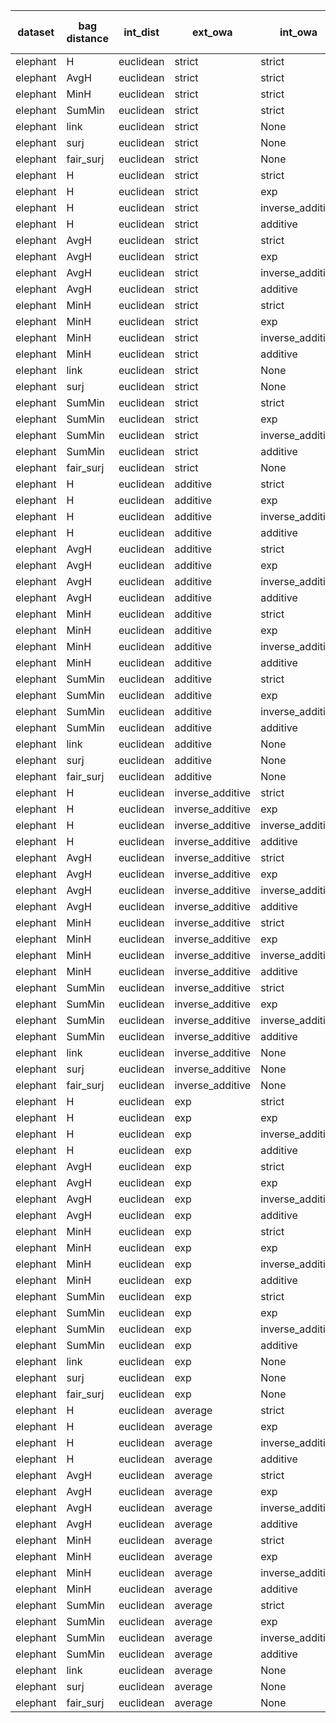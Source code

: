 | dataset | bag distance | int_dist | ext_owa | int_owa | TP | TN | FP | FN | Sensitivity | False Negative Rate | False Positive Rate | Specificity | Precission | False omission rate | FDR | Negative predictive value | Accuracy | F1 |
|---------|--------------|----------|---------|---------|----|----|----|----|-------------|---------------------|---------------------|-------------|------------|---------------------|-----|---------------------------|----------|----|
| elephant | H | euclidean | strict | strict | 73 | 88 | 12 | 27 | 0.73 | 0.27 | 0.12 | 0.88 | 0.86 | 0.23 | 0.14 | 0.77 | 0.81 | 0.79 |
| elephant | AvgH | euclidean | strict | strict | 73 | 90 | 10 | 27 | 0.73 | 0.27 | 0.1 | 0.9 | 0.88 | 0.23 | 0.12 | 0.77 | 0.81 | 0.8 |
| elephant | MinH | euclidean | strict | strict | 69 | 84 | 16 | 31 | 0.69 | 0.31 | 0.16 | 0.84 | 0.81 | 0.27 | 0.19 | 0.73 | 0.77 | 0.75 |
| elephant | SumMin | euclidean | strict | strict | 93 | 67 | 33 | 7 | 0.93 | 0.07 | 0.33 | 0.67 | 0.74 | 0.09 | 0.26 | 0.91 | 0.8 | 0.82 |
| elephant | link | euclidean | strict | None | 85 | 81 | 19 | 15 | 0.85 | 0.15 | 0.19 | 0.81 | 0.82 | 0.16 | 0.18 | 0.84 | 0.83 | 0.83 |
| elephant | surj | euclidean | strict | None | 73 | 76 | 24 | 27 | 0.73 | 0.27 | 0.24 | 0.76 | 0.75 | 0.26 | 0.25 | 0.74 | 0.74 | 0.74 |
| elephant | fair_surj | euclidean | strict | None | 82 | 82 | 18 | 18 | 0.82 | 0.18 | 0.18 | 0.82 | 0.82 | 0.18 | 0.18 | 0.82 | 0.82 | 0.82 |
| elephant | H | euclidean | strict | strict | 73 | 88 | 12 | 27 | 0.73 | 0.27 | 0.12 | 0.88 | 0.86 | 0.23 | 0.14 | 0.77 | 0.81 | 0.79 |
| elephant | H | euclidean | strict | exp | 70 | 86 | 14 | 30 | 0.7 | 0.3 | 0.14 | 0.86 | 0.83 | 0.26 | 0.17 | 0.74 | 0.78 | 0.76 |
| elephant | H | euclidean | strict | inverse_additive | 75 | 82 | 18 | 25 | 0.75 | 0.25 | 0.18 | 0.82 | 0.81 | 0.23 | 0.19 | 0.77 | 0.79 | 0.78 |
| elephant | H | euclidean | strict | additive | 76 | 81 | 19 | 24 | 0.76 | 0.24 | 0.19 | 0.81 | 0.8 | 0.23 | 0.2 | 0.77 | 0.79 | 0.78 |
| elephant | AvgH | euclidean | strict | strict | 73 | 90 | 10 | 27 | 0.73 | 0.27 | 0.1 | 0.9 | 0.88 | 0.23 | 0.12 | 0.77 | 0.81 | 0.8 |
| elephant | AvgH | euclidean | strict | exp | 69 | 86 | 14 | 31 | 0.69 | 0.31 | 0.14 | 0.86 | 0.83 | 0.26 | 0.17 | 0.74 | 0.78 | 0.75 |
| elephant | AvgH | euclidean | strict | inverse_additive | 74 | 83 | 17 | 26 | 0.74 | 0.26 | 0.17 | 0.83 | 0.81 | 0.24 | 0.19 | 0.76 | 0.79 | 0.77 |
| elephant | AvgH | euclidean | strict | additive | 72 | 83 | 17 | 28 | 0.72 | 0.28 | 0.17 | 0.83 | 0.81 | 0.25 | 0.19 | 0.75 | 0.78 | 0.76 |
| elephant | MinH | euclidean | strict | strict | 69 | 84 | 16 | 31 | 0.69 | 0.31 | 0.16 | 0.84 | 0.81 | 0.27 | 0.19 | 0.73 | 0.77 | 0.75 |
| elephant | MinH | euclidean | strict | exp | 69 | 84 | 16 | 31 | 0.69 | 0.31 | 0.16 | 0.84 | 0.81 | 0.27 | 0.19 | 0.73 | 0.77 | 0.75 |
| elephant | MinH | euclidean | strict | inverse_additive | 73 | 88 | 12 | 27 | 0.73 | 0.27 | 0.12 | 0.88 | 0.86 | 0.23 | 0.14 | 0.77 | 0.81 | 0.79 |
| elephant | MinH | euclidean | strict | additive | 79 | 81 | 19 | 21 | 0.79 | 0.21 | 0.19 | 0.81 | 0.81 | 0.21 | 0.19 | 0.79 | 0.8 | 0.8 |
| elephant | link | euclidean | strict | None | 85 | 81 | 19 | 15 | 0.85 | 0.15 | 0.19 | 0.81 | 0.82 | 0.16 | 0.18 | 0.84 | 0.83 | 0.83 |
| elephant | surj | euclidean | strict | None | 73 | 76 | 24 | 27 | 0.73 | 0.27 | 0.24 | 0.76 | 0.75 | 0.26 | 0.25 | 0.74 | 0.74 | 0.74 |
| elephant | SumMin | euclidean | strict | strict | 93 | 67 | 33 | 7 | 0.93 | 0.07 | 0.33 | 0.67 | 0.74 | 0.09 | 0.26 | 0.91 | 0.8 | 0.82 |
| elephant | SumMin | euclidean | strict | exp | 94 | 59 | 41 | 6 | 0.94 | 0.06 | 0.41 | 0.59 | 0.7 | 0.09 | 0.3 | 0.91 | 0.77 | 0.8 |
| elephant | SumMin | euclidean | strict | inverse_additive | 94 | 55 | 45 | 6 | 0.94 | 0.06 | 0.45 | 0.55 | 0.68 | 0.1 | 0.32 | 0.9 | 0.74 | 0.79 |
| elephant | SumMin | euclidean | strict | additive | 93 | 51 | 49 | 7 | 0.93 | 0.07 | 0.49 | 0.51 | 0.65 | 0.12 | 0.35 | 0.88 | 0.72 | 0.77 |
| elephant | fair_surj | euclidean | strict | None | 82 | 82 | 18 | 18 | 0.82 | 0.18 | 0.18 | 0.82 | 0.82 | 0.18 | 0.18 | 0.82 | 0.82 | 0.82 |
| elephant | H | euclidean | additive | strict | 70 | 85 | 15 | 30 | 0.7 | 0.3 | 0.15 | 0.85 | 0.82 | 0.26 | 0.18 | 0.74 | 0.78 | 0.76 |
| elephant | H | euclidean | additive | exp | 62 | 95 | 5 | 38 | 0.62 | 0.38 | 0.05 | 0.95 | 0.93 | 0.29 | 0.07 | 0.71 | 0.79 | 0.74 |
| elephant | H | euclidean | additive | inverse_additive | 61 | 95 | 5 | 39 | 0.61 | 0.39 | 0.05 | 0.95 | 0.92 | 0.29 | 0.08 | 0.71 | 0.78 | 0.73 |
| elephant | H | euclidean | additive | additive | 62 | 95 | 5 | 38 | 0.62 | 0.38 | 0.05 | 0.95 | 0.93 | 0.29 | 0.07 | 0.71 | 0.79 | 0.74 |
| elephant | AvgH | euclidean | additive | strict | 47 | 100 | 0 | 53 | 0.47 | 0.53 | 0.0 | 1.0 | 1.0 | 0.35 | 0.0 | 0.65 | 0.73 | 0.64 |
| elephant | AvgH | euclidean | additive | exp | 42 | 99 | 1 | 58 | 0.42 | 0.58 | 0.01 | 0.99 | 0.98 | 0.37 | 0.02 | 0.63 | 0.7 | 0.59 |
| elephant | AvgH | euclidean | additive | inverse_additive | 51 | 99 | 1 | 49 | 0.51 | 0.49 | 0.01 | 0.99 | 0.98 | 0.33 | 0.02 | 0.67 | 0.75 | 0.67 |
| elephant | AvgH | euclidean | additive | additive | 53 | 99 | 1 | 47 | 0.53 | 0.47 | 0.01 | 0.99 | 0.98 | 0.32 | 0.02 | 0.68 | 0.76 | 0.69 |
| elephant | MinH | euclidean | additive | strict | 36 | 99 | 1 | 64 | 0.36 | 0.64 | 0.01 | 0.99 | 0.97 | 0.39 | 0.03 | 0.61 | 0.68 | 0.53 |
| elephant | MinH | euclidean | additive | exp | 36 | 99 | 1 | 64 | 0.36 | 0.64 | 0.01 | 0.99 | 0.97 | 0.39 | 0.03 | 0.61 | 0.68 | 0.53 |
| elephant | MinH | euclidean | additive | inverse_additive | 40 | 99 | 1 | 60 | 0.4 | 0.6 | 0.01 | 0.99 | 0.98 | 0.38 | 0.02 | 0.62 | 0.69 | 0.57 |
| elephant | MinH | euclidean | additive | additive | 51 | 98 | 2 | 49 | 0.51 | 0.49 | 0.02 | 0.98 | 0.96 | 0.33 | 0.04 | 0.67 | 0.74 | 0.67 |
| elephant | SumMin | euclidean | additive | strict | 94 | 55 | 45 | 6 | 0.94 | 0.06 | 0.45 | 0.55 | 0.68 | 0.1 | 0.32 | 0.9 | 0.74 | 0.79 |
| elephant | SumMin | euclidean | additive | exp | 98 | 48 | 52 | 2 | 0.98 | 0.02 | 0.52 | 0.48 | 0.65 | 0.04 | 0.35 | 0.96 | 0.73 | 0.78 |
| elephant | SumMin | euclidean | additive | inverse_additive | 99 | 33 | 67 | 1 | 0.99 | 0.01 | 0.67 | 0.33 | 0.6 | 0.03 | 0.4 | 0.97 | 0.66 | 0.74 |
| elephant | SumMin | euclidean | additive | additive | 100 | 27 | 73 | 0 | 1.0 | 0.0 | 0.73 | 0.27 | 0.58 | 0.0 | 0.42 | 1.0 | 0.64 | 0.73 |
| elephant | link | euclidean | additive | None | 86 | 64 | 36 | 14 | 0.86 | 0.14 | 0.36 | 0.64 | 0.7 | 0.18 | 0.3 | 0.82 | 0.75 | 0.77 |
| elephant | surj | euclidean | additive | None | 73 | 78 | 22 | 27 | 0.73 | 0.27 | 0.22 | 0.78 | 0.77 | 0.26 | 0.23 | 0.74 | 0.76 | 0.75 |
| elephant | fair_surj | euclidean | additive | None | 85 | 60 | 40 | 15 | 0.85 | 0.15 | 0.4 | 0.6 | 0.68 | 0.2 | 0.32 | 0.8 | 0.72 | 0.76 |
| elephant | H | euclidean | inverse_additive | strict | 79 | 90 | 10 | 21 | 0.79 | 0.21 | 0.1 | 0.9 | 0.89 | 0.19 | 0.11 | 0.81 | 0.84 | 0.84 |
| elephant | H | euclidean | inverse_additive | exp | 72 | 89 | 11 | 28 | 0.72 | 0.28 | 0.11 | 0.89 | 0.87 | 0.24 | 0.13 | 0.76 | 0.81 | 0.79 |
| elephant | H | euclidean | inverse_additive | inverse_additive | 68 | 87 | 13 | 32 | 0.68 | 0.32 | 0.13 | 0.87 | 0.84 | 0.27 | 0.16 | 0.73 | 0.78 | 0.75 |
| elephant | H | euclidean | inverse_additive | additive | 67 | 86 | 14 | 33 | 0.67 | 0.33 | 0.14 | 0.86 | 0.83 | 0.28 | 0.17 | 0.72 | 0.77 | 0.74 |
| elephant | AvgH | euclidean | inverse_additive | strict | 59 | 94 | 6 | 41 | 0.59 | 0.41 | 0.06 | 0.94 | 0.91 | 0.3 | 0.09 | 0.7 | 0.77 | 0.72 |
| elephant | AvgH | euclidean | inverse_additive | exp | 59 | 95 | 5 | 41 | 0.59 | 0.41 | 0.05 | 0.95 | 0.92 | 0.3 | 0.08 | 0.7 | 0.77 | 0.72 |
| elephant | AvgH | euclidean | inverse_additive | inverse_additive | 59 | 93 | 7 | 41 | 0.59 | 0.41 | 0.07 | 0.93 | 0.89 | 0.31 | 0.11 | 0.69 | 0.76 | 0.71 |
| elephant | AvgH | euclidean | inverse_additive | additive | 61 | 93 | 7 | 39 | 0.61 | 0.39 | 0.07 | 0.93 | 0.9 | 0.3 | 0.1 | 0.7 | 0.77 | 0.73 |
| elephant | MinH | euclidean | inverse_additive | strict | 48 | 97 | 3 | 52 | 0.48 | 0.52 | 0.03 | 0.97 | 0.94 | 0.35 | 0.06 | 0.65 | 0.72 | 0.64 |
| elephant | MinH | euclidean | inverse_additive | exp | 50 | 98 | 2 | 50 | 0.5 | 0.5 | 0.02 | 0.98 | 0.96 | 0.34 | 0.04 | 0.66 | 0.74 | 0.66 |
| elephant | MinH | euclidean | inverse_additive | inverse_additive | 56 | 98 | 2 | 44 | 0.56 | 0.44 | 0.02 | 0.98 | 0.97 | 0.31 | 0.03 | 0.69 | 0.77 | 0.71 |
| elephant | MinH | euclidean | inverse_additive | additive | 61 | 94 | 6 | 39 | 0.61 | 0.39 | 0.06 | 0.94 | 0.91 | 0.29 | 0.09 | 0.71 | 0.78 | 0.73 |
| elephant | SumMin | euclidean | inverse_additive | strict | 96 | 55 | 45 | 4 | 0.96 | 0.04 | 0.45 | 0.55 | 0.68 | 0.07 | 0.32 | 0.93 | 0.76 | 0.8 |
| elephant | SumMin | euclidean | inverse_additive | exp | 98 | 51 | 49 | 2 | 0.98 | 0.02 | 0.49 | 0.51 | 0.67 | 0.04 | 0.33 | 0.96 | 0.74 | 0.79 |
| elephant | SumMin | euclidean | inverse_additive | inverse_additive | 98 | 36 | 64 | 2 | 0.98 | 0.02 | 0.64 | 0.36 | 0.6 | 0.05 | 0.4 | 0.95 | 0.67 | 0.75 |
| elephant | SumMin | euclidean | inverse_additive | additive | 99 | 34 | 66 | 1 | 0.99 | 0.01 | 0.66 | 0.34 | 0.6 | 0.03 | 0.4 | 0.97 | 0.67 | 0.75 |
| elephant | link | euclidean | inverse_additive | None | 88 | 75 | 25 | 12 | 0.88 | 0.12 | 0.25 | 0.75 | 0.78 | 0.14 | 0.22 | 0.86 | 0.81 | 0.83 |
| elephant | surj | euclidean | inverse_additive | None | 79 | 78 | 22 | 21 | 0.79 | 0.21 | 0.22 | 0.78 | 0.78 | 0.21 | 0.22 | 0.79 | 0.79 | 0.79 |
| elephant | fair_surj | euclidean | inverse_additive | None | 89 | 74 | 26 | 11 | 0.89 | 0.11 | 0.26 | 0.74 | 0.77 | 0.13 | 0.23 | 0.87 | 0.81 | 0.83 |
| elephant | H | euclidean | exp | strict | 75 | 91 | 9 | 25 | 0.75 | 0.25 | 0.09 | 0.91 | 0.89 | 0.22 | 0.11 | 0.78 | 0.83 | 0.82 |
| elephant | H | euclidean | exp | exp | 69 | 89 | 11 | 31 | 0.69 | 0.31 | 0.11 | 0.89 | 0.86 | 0.26 | 0.14 | 0.74 | 0.79 | 0.77 |
| elephant | H | euclidean | exp | inverse_additive | 70 | 83 | 17 | 30 | 0.7 | 0.3 | 0.17 | 0.83 | 0.8 | 0.27 | 0.2 | 0.73 | 0.77 | 0.75 |
| elephant | H | euclidean | exp | additive | 68 | 84 | 16 | 32 | 0.68 | 0.32 | 0.16 | 0.84 | 0.81 | 0.28 | 0.19 | 0.72 | 0.76 | 0.74 |
| elephant | AvgH | euclidean | exp | strict | 68 | 90 | 10 | 32 | 0.68 | 0.32 | 0.1 | 0.9 | 0.87 | 0.26 | 0.13 | 0.74 | 0.79 | 0.76 |
| elephant | AvgH | euclidean | exp | exp | 66 | 91 | 9 | 34 | 0.66 | 0.34 | 0.09 | 0.91 | 0.88 | 0.27 | 0.12 | 0.73 | 0.79 | 0.75 |
| elephant | AvgH | euclidean | exp | inverse_additive | 69 | 88 | 12 | 31 | 0.69 | 0.31 | 0.12 | 0.88 | 0.85 | 0.26 | 0.15 | 0.74 | 0.79 | 0.76 |
| elephant | AvgH | euclidean | exp | additive | 67 | 86 | 14 | 33 | 0.67 | 0.33 | 0.14 | 0.86 | 0.83 | 0.28 | 0.17 | 0.72 | 0.77 | 0.74 |
| elephant | MinH | euclidean | exp | strict | 68 | 93 | 7 | 32 | 0.68 | 0.32 | 0.07 | 0.93 | 0.91 | 0.26 | 0.09 | 0.74 | 0.81 | 0.78 |
| elephant | MinH | euclidean | exp | exp | 66 | 94 | 6 | 34 | 0.66 | 0.34 | 0.06 | 0.94 | 0.92 | 0.27 | 0.08 | 0.73 | 0.8 | 0.77 |
| elephant | MinH | euclidean | exp | inverse_additive | 70 | 90 | 10 | 30 | 0.7 | 0.3 | 0.1 | 0.9 | 0.88 | 0.25 | 0.12 | 0.75 | 0.8 | 0.78 |
| elephant | MinH | euclidean | exp | additive | 74 | 85 | 15 | 26 | 0.74 | 0.26 | 0.15 | 0.85 | 0.83 | 0.23 | 0.17 | 0.77 | 0.8 | 0.78 |
| elephant | SumMin | euclidean | exp | strict | 94 | 62 | 38 | 6 | 0.94 | 0.06 | 0.38 | 0.62 | 0.71 | 0.09 | 0.29 | 0.91 | 0.78 | 0.81 |
| elephant | SumMin | euclidean | exp | exp | 95 | 55 | 45 | 5 | 0.95 | 0.05 | 0.45 | 0.55 | 0.68 | 0.08 | 0.32 | 0.92 | 0.75 | 0.79 |
| elephant | SumMin | euclidean | exp | inverse_additive | 95 | 49 | 51 | 5 | 0.95 | 0.05 | 0.51 | 0.49 | 0.65 | 0.09 | 0.35 | 0.91 | 0.72 | 0.77 |
| elephant | SumMin | euclidean | exp | additive | 95 | 44 | 56 | 5 | 0.95 | 0.05 | 0.56 | 0.44 | 0.63 | 0.1 | 0.37 | 0.9 | 0.69 | 0.76 |
| elephant | link | euclidean | exp | None | 83 | 82 | 18 | 17 | 0.83 | 0.17 | 0.18 | 0.82 | 0.82 | 0.17 | 0.18 | 0.83 | 0.82 | 0.83 |
| elephant | surj | euclidean | exp | None | 78 | 78 | 22 | 22 | 0.78 | 0.22 | 0.22 | 0.78 | 0.78 | 0.22 | 0.22 | 0.78 | 0.78 | 0.78 |
| elephant | fair_surj | euclidean | exp | None | 82 | 83 | 17 | 18 | 0.82 | 0.18 | 0.17 | 0.83 | 0.83 | 0.18 | 0.17 | 0.82 | 0.82 | 0.82 |
| elephant | H | euclidean | average | strict | 98 | 38 | 62 | 2 | 0.98 | 0.02 | 0.62 | 0.38 | 0.61 | 0.05 | 0.39 | 0.95 | 0.68 | 0.75 |
| elephant | H | euclidean | average | exp | 96 | 55 | 45 | 4 | 0.96 | 0.04 | 0.45 | 0.55 | 0.68 | 0.07 | 0.32 | 0.93 | 0.76 | 0.8 |
| elephant | H | euclidean | average | inverse_additive | 90 | 69 | 31 | 10 | 0.9 | 0.1 | 0.31 | 0.69 | 0.74 | 0.13 | 0.26 | 0.87 | 0.8 | 0.81 |
| elephant | H | euclidean | average | additive | 85 | 78 | 22 | 15 | 0.85 | 0.15 | 0.22 | 0.78 | 0.79 | 0.16 | 0.21 | 0.84 | 0.81 | 0.82 |
| elephant | AvgH | euclidean | average | strict | 47 | 99 | 1 | 53 | 0.47 | 0.53 | 0.01 | 0.99 | 0.98 | 0.35 | 0.02 | 0.65 | 0.73 | 0.64 |
| elephant | AvgH | euclidean | average | exp | 50 | 98 | 2 | 50 | 0.5 | 0.5 | 0.02 | 0.98 | 0.96 | 0.34 | 0.04 | 0.66 | 0.74 | 0.66 |
| elephant | AvgH | euclidean | average | inverse_additive | 60 | 95 | 5 | 40 | 0.6 | 0.4 | 0.05 | 0.95 | 0.92 | 0.3 | 0.08 | 0.7 | 0.78 | 0.73 |
| elephant | AvgH | euclidean | average | additive | 63 | 95 | 5 | 37 | 0.63 | 0.37 | 0.05 | 0.95 | 0.93 | 0.28 | 0.07 | 0.72 | 0.79 | 0.75 |
| elephant | MinH | euclidean | average | strict | 21 | 99 | 1 | 79 | 0.21 | 0.79 | 0.01 | 0.99 | 0.95 | 0.44 | 0.05 | 0.56 | 0.6 | 0.34 |
| elephant | MinH | euclidean | average | exp | 16 | 99 | 1 | 84 | 0.16 | 0.84 | 0.01 | 0.99 | 0.94 | 0.46 | 0.06 | 0.54 | 0.57 | 0.27 |
| elephant | MinH | euclidean | average | inverse_additive | 34 | 99 | 1 | 66 | 0.34 | 0.66 | 0.01 | 0.99 | 0.97 | 0.4 | 0.03 | 0.6 | 0.67 | 0.5 |
| elephant | MinH | euclidean | average | additive | 51 | 98 | 2 | 49 | 0.51 | 0.49 | 0.02 | 0.98 | 0.96 | 0.33 | 0.04 | 0.67 | 0.74 | 0.67 |
| elephant | SumMin | euclidean | average | strict | 98 | 51 | 49 | 2 | 0.98 | 0.02 | 0.49 | 0.51 | 0.67 | 0.04 | 0.33 | 0.96 | 0.74 | 0.79 |
| elephant | SumMin | euclidean | average | exp | 99 | 34 | 66 | 1 | 0.99 | 0.01 | 0.66 | 0.34 | 0.6 | 0.03 | 0.4 | 0.97 | 0.67 | 0.75 |
| elephant | SumMin | euclidean | average | inverse_additive | 100 | 18 | 82 | 0 | 1.0 | 0.0 | 0.82 | 0.18 | 0.55 | 0.0 | 0.45 | 1.0 | 0.59 | 0.71 |
| elephant | SumMin | euclidean | average | additive | 100 | 17 | 83 | 0 | 1.0 | 0.0 | 0.83 | 0.17 | 0.55 | 0.0 | 0.45 | 1.0 | 0.58 | 0.71 |
| elephant | link | euclidean | average | None | 93 | 52 | 48 | 7 | 0.93 | 0.07 | 0.48 | 0.52 | 0.66 | 0.12 | 0.34 | 0.88 | 0.72 | 0.77 |
| elephant | surj | euclidean | average | None | 75 | 70 | 30 | 25 | 0.75 | 0.25 | 0.3 | 0.7 | 0.71 | 0.26 | 0.29 | 0.74 | 0.72 | 0.73 |
| elephant | fair_surj | euclidean | average | None | 93 | 49 | 51 | 7 | 0.93 | 0.07 | 0.51 | 0.49 | 0.65 | 0.12 | 0.35 | 0.88 | 0.71 | 0.76 |
